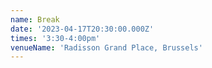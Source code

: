 ```yaml
---
name: Break
date: '2023-04-17T20:30:00.000Z'
times: '3:30-4:00pm'
venueName: 'Radisson Grand Place, Brussels'
---
```


